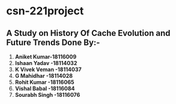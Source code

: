 # csn-221project
<h2>A Study on History Of Cache Evolution and Future Trends Done By:-
</h2>
<ol>
  <li> <b>Aniket Kumar-18116009 </li></b>
<li> <b>Ishaan Yadav -18114032 </li></b>
<li><b>K Vivek Veman -18114037</li></b>
<li><b>G Mahidhar -18114028 </li></b>
<li><b>Rohit Kumar -18116065 </li></b>
<li><b>Vishal Babal -18116084 </li></b>
<li><b>Sourabh Singh -18116076 </li></b>
</ol>
